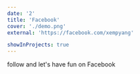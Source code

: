 ```yaml
---
date: '2'
title: 'Facebook'
cover: './demo.png'
external: 'https://facebook.com/xempyang'

showInProjects: true
---
```


follow and let's have fun on Facebook